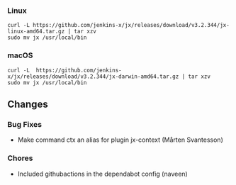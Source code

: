 ### Linux

```shell
curl -L https://github.com/jenkins-x/jx/releases/download/v3.2.344/jx-linux-amd64.tar.gz | tar xzv 
sudo mv jx /usr/local/bin
```

### macOS

```shell
curl -L  https://github.com/jenkins-x/jx/releases/download/v3.2.344/jx-darwin-amd64.tar.gz | tar xzv
sudo mv jx /usr/local/bin
```

## Changes

### Bug Fixes

* Make command ctx an alias for plugin jx-context (Mårten Svantesson)

### Chores

* Included githubactions in the dependabot config (naveen)
